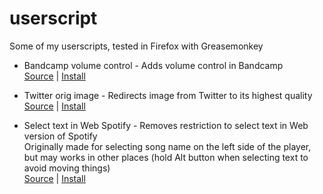 # userscript

Some of my userscripts, tested in Firefox with Greasemonkey

* Bandcamp volume control - Adds volume control in Bandcamp  
[Source](https://github.com/CatKasha/userscript/blob/main/bandcamp_volume_control.user.js) | [Install](https://github.com/CatKasha/userscript/raw/main/bandcamp_volume_control.user.js)

* Twitter orig image - Redirects image from Twitter to its highest quality  
[Source](https://github.com/CatKasha/userscript/blob/main/twitter_orig_image.user.js) | [Install](https://github.com/CatKasha/userscript/raw/main/twitter_orig_image.user.js)

* Select text in Web Spotify - Removes restriction to select text in Web version of Spotify  
Originally made for selecting song name on the left side of the player, but may works in other places (hold Alt button when selecting text to avoid moving things)  
[Source](https://github.com/CatKasha/userscript/blob/main/spotify_select_text.user.js) | [Install](https://github.com/CatKasha/userscript/raw/main/spotify_select_text.user.js)